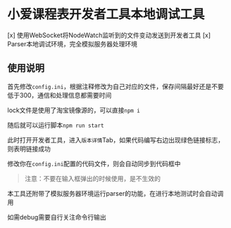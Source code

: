 # 小爱课程表开发者工具本地调试工具

[x] 使用WebSocket将NodeWatch监听到的文件变动发送到开发者工具
[x] Parser本地调试环境，完全模拟服务器处理环境

## 使用说明

首先修改`config.ini`，根据注释修改为自己对应的文件，保存间隔最好还是不要低于300，通信和处理信息都需要时间

lock文件是使用了淘宝镜像源的，可以直接`npm i`

随后就可以运行脚本`npm run start`

此时打开开发者工具，进入`版本详情`Tab，如果代码编写右边出现绿色链接标志，则表明链接成功

修改你在`config.ini`配置的代码文件，则会自动同步到代码框中

> 注意：不要在输入框弹出的时候使用，是不生效的

本工具还附带了模拟服务器环境运行parser的功能，在进行本地测试时会自动调用

如需debug需要自行关注命令行输出
